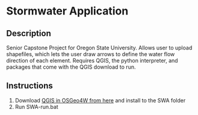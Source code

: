 # Stormwater Application

## Description
Senior Capstone Project for Oregon State University. Allows user to upload shapefiles, which lets the user draw arrows to define the water flow direction of each element. Requires QGIS, the python interpreter, and packages that come with the QGIS download to run. 

## Instructions

1. Download [QGIS in OSGeo4W from here](https://qgis.org/en/site/forusers/download.html) and install to the SWA folder
2. Run SWA-run.bat

